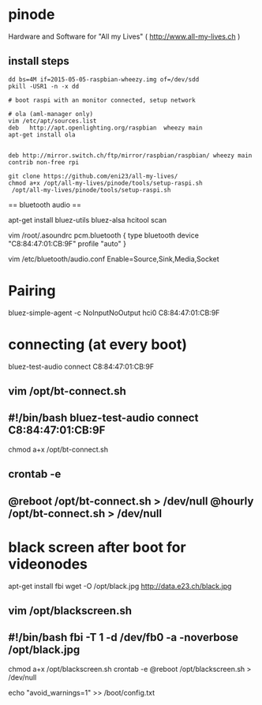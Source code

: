 # pinode

Hardware and Software for "All my Lives" ( http://www.all-my-lives.ch )

## install steps

```
dd bs=4M if=2015-05-05-raspbian-wheezy.img of=/dev/sdd
pkill -USR1 -n -x dd

# boot raspi with an monitor connected, setup network

# ola (aml-manager only)
vim /etc/apt/sources.list
deb   http://apt.openlighting.org/raspbian  wheezy main
apt-get install ola


deb http://mirror.switch.ch/ftp/mirror/raspbian/raspbian/ wheezy main contrib non-free rpi

git clone https://github.com/eni23/all-my-lives/
chmod a+x /opt/all-my-lives/pinode/tools/setup-raspi.sh
 /opt/all-my-lives/pinode/tools/setup-raspi.sh

```


== bluetooth audio ==

apt-get install bluez-utils bluez-alsa
hcitool scan

vim /root/.asoundrc
pcm.bluetooth {
        type bluetooth
        device "C8:84:47:01:CB:9F"
        profile "auto"
}

vim /etc/bluetooth/audio.conf
Enable=Source,Sink,Media,Socket

# Pairing
bluez-simple-agent -c NoInputNoOutput hci0 C8:84:47:01:CB:9F


# connecting (at every boot)
bluez-test-audio connect C8:84:47:01:CB:9F

vim /opt/bt-connect.sh
---
#!/bin/bash
bluez-test-audio connect C8:84:47:01:CB:9F
---
chmod a+x /opt/bt-connect.sh

crontab -e
---
@reboot /opt/bt-connect.sh > /dev/null
@hourly /opt/bt-connect.sh > /dev/null
---

# black screen after boot for videonodes
apt-get install fbi
wget -O /opt/black.jpg http://data.e23.ch/black.jpg

vim /opt/blackscreen.sh
---
#!/bin/bash
fbi -T 1 -d /dev/fb0 -a -noverbose /opt/black.jpg
---

chmod a+x /opt/blackscreen.sh
crontab -e
@reboot /opt/blackscreen.sh > /dev/null

echo "avoid_warnings=1" >> /boot/config.txt
